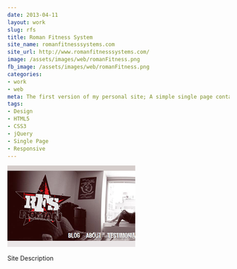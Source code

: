 ```yaml
---
date: 2013-04-11
layout: work
slug: rfs
title: Roman Fitness System
site_name: romanfitnesssystems.com
site_url: http://www.romanfitnesssystems.com/
image: /assets/images/web/romanFitness.png
fb_image: /assets/images/web/romanFitness.png
categories:
- work
- web
meta: The first version of my personal site; A simple single page contact site.
tags: 
- Design
- HTML5
- CSS3
- jQuery
- Single Page
- Responsive
---
```


![Roman Fitness System](/assets/images/web/romanFitness.png)

Site Description
